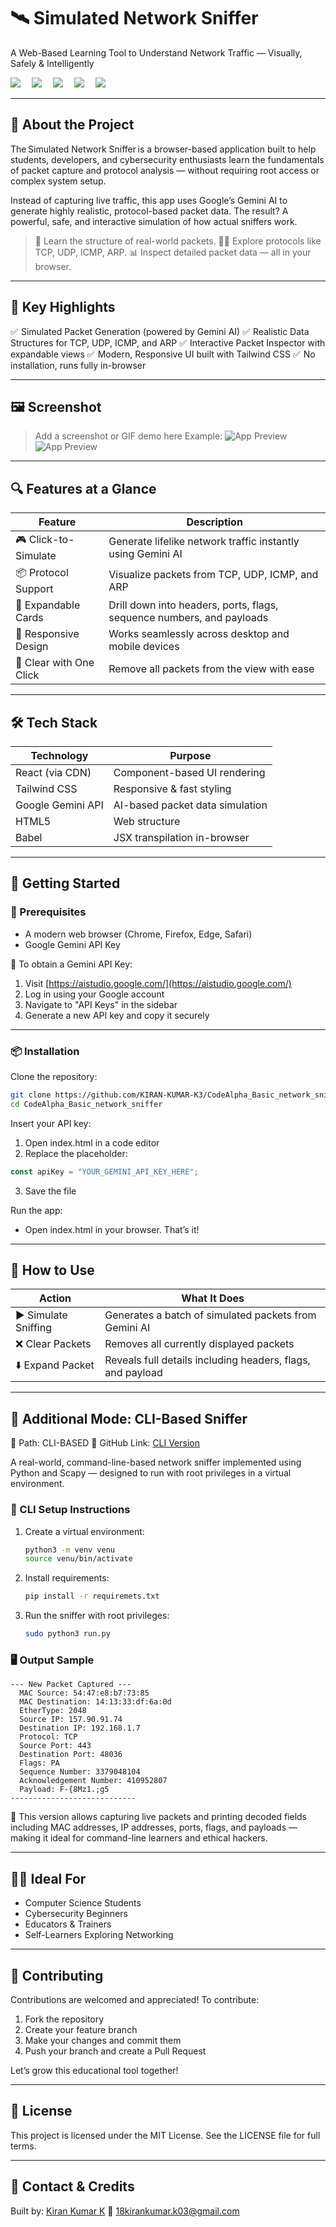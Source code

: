 # 🛰️ Simulated Network Sniffer

A Web-Based Learning Tool to Understand Network Traffic — Visually, Safely & Intelligently

[![](https://img.shields.io/badge/Status-Active-brightgreen)]() 
[![](https://img.shields.io/badge/Made%20With-React%20%2B%20Tailwind-blue)]() 
[![](https://img.shields.io/badge/License-MIT-yellow)](LICENSE) 
[![](https://img.shields.io/github/repo-size/KIRAN-KUMAR-K3/CodeAlpha_Basic_network_sniffer)]() 
[![](https://img.shields.io/github/last-commit/KIRAN-KUMAR-K3/CodeAlpha_Basic_network_sniffer)]()

---

## 📌 About the Project

The Simulated Network Sniffer is a browser-based application built to help students, developers, and cybersecurity enthusiasts learn the fundamentals of packet capture and protocol analysis — without requiring root access or complex system setup.

Instead of capturing live traffic, this app uses Google’s Gemini AI to generate highly realistic, protocol-based packet data. The result? A powerful, safe, and interactive simulation of how actual sniffers work.

> 🧠 Learn the structure of real-world packets.
> 👨‍💻 Explore protocols like TCP, UDP, ICMP, ARP.
> 📊 Inspect detailed packet data — all in your browser.

---

## 🌟 Key Highlights

✅  Simulated Packet Generation (powered by Gemini AI)
✅  Realistic Data Structures for TCP, UDP, ICMP, and ARP
✅  Interactive Packet Inspector with expandable views
✅  Modern, Responsive UI built with Tailwind CSS
✅  No installation, runs fully in-browser

---

## 🖼️ Screenshot

> Add a screenshot or GIF demo here
> Example:
> ![App Preview](img/GUI-1.png)
> ![App Preview](img/GUI-2.png)

---

## 🔍 Features at a Glance

| Feature                 | Description                                                           |
| ----------------------- | --------------------------------------------------------------------- |
| 🎮 Click-to-Simulate    | Generate lifelike network traffic instantly using Gemini AI           |
| 📦 Protocol Support     | Visualize packets from TCP, UDP, ICMP, and ARP                        |
| 🧩 Expandable Cards     | Drill down into headers, ports, flags, sequence numbers, and payloads |
| 📱 Responsive Design    | Works seamlessly across desktop and mobile devices                    |
| 🧹 Clear with One Click | Remove all packets from the view with ease                            |

---

## 🛠️ Tech Stack

| Technology        | Purpose                         |
| ----------------- | ------------------------------- |
| React (via CDN)   | Component-based UI rendering    |
| Tailwind CSS      | Responsive & fast styling       |
| Google Gemini API | AI-based packet data simulation |
| HTML5             | Web structure                   |
| Babel             | JSX transpilation in-browser    |

---

## 🚀 Getting Started

### 📌 Prerequisites

* A modern web browser (Chrome, Firefox, Edge, Safari)
* Google Gemini API Key

🔐 To obtain a Gemini API Key:

1. Visit [https://aistudio.google.com/](https://aistudio.google.com/)
2. Log in using your Google account
3. Navigate to "API Keys" in the sidebar
4. Generate a new API key and copy it securely

---

### 📦 Installation

Clone the repository:

```bash
git clone https://github.com/KIRAN-KUMAR-K3/CodeAlpha_Basic_network_sniffer.git
cd CodeAlpha_Basic_network_sniffer
```

Insert your API key:

1. Open index.html in a code editor
2. Replace the placeholder:

```js
const apiKey = "YOUR_GEMINI_API_KEY_HERE";
```

3. Save the file

Run the app:

* Open index.html in your browser. That’s it!

---

## 🧪 How to Use

| Action               | What It Does                                               |
| -------------------- | ---------------------------------------------------------- |
| ▶️ Simulate Sniffing | Generates a batch of simulated packets from Gemini AI      |
| ❌ Clear Packets      | Removes all currently displayed packets                    |
| ⬇️ Expand Packet     | Reveals full details including headers, flags, and payload |

---

## 📂 Additional Mode: CLI-Based Sniffer

📁 Path: CLI-BASED
🔗 GitHub Link: [CLI Version](https://github.com/KIRAN-KUMAR-K3/CodeAlpha_Basic_network_sniffer/tree/main/CLI-BASED)

A real-world, command-line-based network sniffer implemented using Python and Scapy — designed to run with root privileges in a virtual environment.

### 🔧 CLI Setup Instructions

1. Create a virtual environment:

   ```bash
   python3 -m venv venu
   source venu/bin/activate
   ```

2. Install requirements:

   ```bash
   pip install -r requiremets.txt
   ```

3. Run the sniffer with root privileges:

   ```bash
   sudo python3 run.py
   ```

### 🖥️ Output Sample

```
--- New Packet Captured ---
  MAC Source: 54:47:e8:b7:73:85
  MAC Destination: 14:13:33:df:6a:0d
  EtherType: 2048
  Source IP: 157.90.91.74
  Destination IP: 192.168.1.7
  Protocol: TCP
  Source Port: 443
  Destination Port: 48036
  Flags: PA
  Sequence Number: 3379048104
  Acknowledgement Number: 410952807
  Payload: F-{8Mz1.;g5
----------------------------
```

📌 This version allows capturing live packets and printing decoded fields including MAC addresses, IP addresses, ports, flags, and payloads — making it ideal for command-line learners and ethical hackers.

---

## 👨‍🎓 Ideal For

* Computer Science Students
* Cybersecurity Beginners
* Educators & Trainers
* Self-Learners Exploring Networking

---

## 🤝 Contributing

Contributions are welcomed and appreciated! To contribute:

1. Fork the repository
2. Create your feature branch
3. Make your changes and commit them
4. Push your branch and create a Pull Request

Let’s grow this educational tool together!

---

## 📃 License

This project is licensed under the MIT License.
See the LICENSE file for full terms.

---

## 🙋 Contact & Credits

Built by: [Kiran Kumar K](https://github.com/KIRAN-KUMAR-K3)
📧 [18kirankumar.k03@gmail.com](mailto:18kirankumar.k03@gmail.com)

